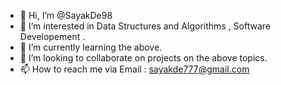 - 👋 Hi, I’m @SayakDe98
- 👀 I’m interested in Data Structures and Algorithms , Software Developement .
- 🌱 I’m currently learning the above.
- 💞️ I’m looking to collaborate on projects on the above topics.
- 📫 How to reach me via Email : sayakde777@gmail.com

<!---
SayakDe98/SayakDe98 is a ✨ special ✨ repository because its `README.md` (this file) appears on your GitHub profile.
You can click the Preview link to take a look at your changes.
--->
